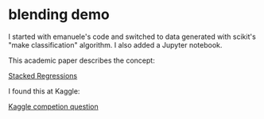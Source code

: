 blending demo
==========

I started with emanuele's code and switched to data generated with scikit's "make classification" algorithm. I also added a Jupyter notebook.


This academic paper describes the concept:

[Stacked Regressions](http://statistics.berkeley.edu/sites/default/files/tech-reports/367.pdf "Stacked Regressions")


I found this at Kaggle:

[Kaggle competion question](https://www.kaggle.com/c/bioresponse/discussion/1765 "Kaggle forum")

